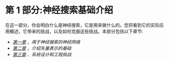 <title>Part 1: Introduction to Neural Search Fundamentals</title>

# 第 1 部分:神经搜索基础介绍

在这一部分，你会明白什么是神经搜索，它是用来做什么的。您将看到它的实际应用概述，它带来的挑战，以及如何克服这些挑战。本部分包括以下章节:

*   [*第一章*](B17488_01.xhtml#_idTextAnchor014) ，*用于神经搜索的神经网络*
*   [*第二章*](B17488_02.xhtml#_idTextAnchor027) ，*介绍矢量表示的基础*
*   [*第三章*](B17488_03.xhtml#_idTextAnchor044) 、*系统设计和工程挑战*